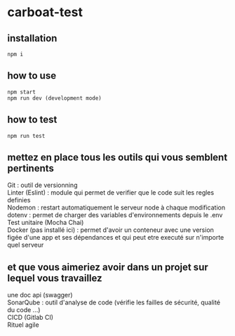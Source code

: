 # carboat-test

## installation
```
npm i
```
## how to use
```
npm start
npm run dev (development mode)
```
## how to test
```
npm run test
```

## mettez en place tous les outils qui vous semblent pertinents
Git : outil de versionning<br/>
Linter (Eslint) : module qui permet de verifier que le code suit les regles definies<br/>
Nodemon : restart automatiquement le serveur node à chaque modification<br/>
dotenv : permet de charger des variables d'environnements depuis le .env<br/>
Test unitaire (Mocha Chai)<br/>
Docker (pas installé ici) : permet d'avoir un conteneur avec une version figée d'une app et ses dépendances et qui peut etre executé sur n'importe quel serveur

## et que vous aimeriez avoir dans un projet sur lequel vous travaillez
une doc api (swagger)<br/>
SonarQube : outil d'analyse de code (vérifie les failles de sécurité, qualité du code ...)<br/>
CICD (Gitlab CI)<br/>
Rituel agile 
